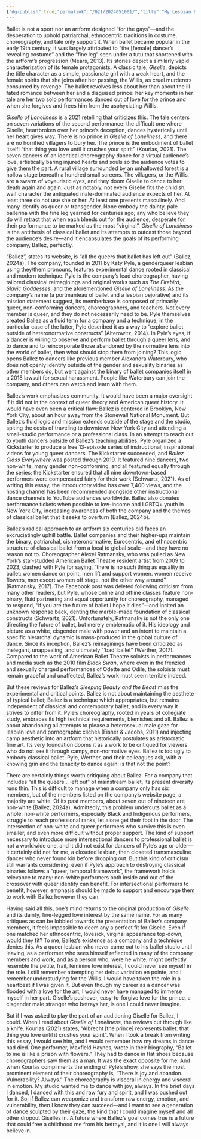 ```yaml
---
{"dg-publish":true,"permalink":"/021/2024051001/","title":"My Lesbian Experience with “Giselle of Loneliness”","tags":["SJS310"],"created":"2024-09-26T13:45:04.044-07:00","updated":"2024-09-26T15:48:58.838-07:00"}
---
```


Ballet is not a sport nor an artform designed “for the gays”—and the desperation to uphold patriarchal, ethnocentric traditions in costume, choreography, and tale only support it. When ballet became popular in the early 19th century, it was largely attributed to “the \[female] dancer’s revealing costume” and the “fine leg” seen under a tutu that shortened with the artform’s progression (Mears, 2013). Its stories depict a similarly vapid characterization of its female protagonists. A classic tale, *Giselle*, depicts the title character as a simple, passionate girl with a weak heart, and the female spirits that she joins after her passing, the Willis, as cruel murderers consumed by revenge. The ballet revolves less about her than about the ill-fated romance between her and a disguised prince: her key moments in her tale are her two solo performances danced out of love for the prince and when she forgives and frees him from the asphyxiating Willis.

*Giselle of Loneliness* is a 2021 retelling that criticizes this. The tale centers on seven variations of the second performance: the difficult one where Giselle, heartbroken over her prince’s deception, dances hysterically until her heart gives way. There is no prince in *Giselle of Loneliness*, and there are no horrified villagers to bury her. The prince is the embodiment of ballet itself: “that thing you love until it crushes your spirit” (Kourlas, 2021). The seven dancers of an identical choreography dance for a virtual audience’s love, artistically baring injured hearts and souls so the audience votes to give them the part. A rural village surrounded by an unhallowed forest is a hollow stage beneath a hundred small screens. The villagers, or the Willis, are a swarm of voyeuristic eyes, and they doom Giselle to dance to her death again and again. Just as notably, not every Giselle fits the childish, waif character the antiquated male-dominated audience expects of her. At least three do not use she or her. At least one presents masculinely. And many identify as queer or transgender. None embody the dainty, pale ballerina with the fine leg yearned for centuries ago; any who believe they do will retract that when each bleeds out for the audience, desperate for their performance to be marked as the most “virginal”. *Giselle of Loneliness* is the antithesis of classical ballet and its attempts to outcast those beyond the audience’s desire—and it encapsulates the goals of its performing company, Ballez, perfectly.

“Ballez”, states its website, is “all the queers that ballet has left out” (Ballez, 2024a). The company, founded in 2011 by Katy Pyle, a genderqueer lesbian using they/them pronouns, features experimental dance rooted in classical and modern technique. Pyle is the company’s lead choreographer, having tailored classical reimaginings and original works such as *The Firebird*, *Slavic Goddesses*, and the aforementioned *Giselle of Loneliness*. As the company’s name (a portmanteau of ballet and a lesbian pejorative) and its mission statement suggest, its memberbase is composed of primarily queer, non-conforming dancers, choreographers, and teachers. Not every member is queer, and they do not necessarily need to be. Pyle themselves created Ballez as a fluid term for a company and a technique; in the particular case of the latter, Pyle described it as a way to “explore ballet outside of heteronormative constructs” (Alterowitz, 2014). In Pyle’s eyes, if a dancer is willing to observe and perform ballet through a queer lens, and to dance and to reincorporate those abandoned by the normative lens into the world of ballet, then what should stop them from joining? This logic opens Ballez to dancers like previous member Alexandra Waterbury, who does not openly identify outside of the gender and sexuality binaries as other members do, but went against the binary of ballet companies itself in a 2018 lawsuit for sexual harassment. People like Waterbury can join the company, and others can watch and learn with them.

Ballez’s work emphasizes community. It would have been a major oversight if it did not in the context of queer theory and American queer history. It would have even been a critical flaw: Ballez is centered in Brooklyn, New York City, about an hour away from the Stonewall National Monument. But Ballez’s fluid logic and mission extends outside of the stage and the studio, spiting the costs of traveling to downtown New York City and attending a small-studio performance or a professional class. In an attempt to reach out to youth dancers outside of Ballez’s teaching abilities, Pyle organized a Kickstarter to produce a free 13-episode series of instructional, inspirational videos for young queer dancers. The Kickstarter succeeded, and *Ballez Class Everywhere* was posted through 2019. It featured nine dancers, two non-white, many gender non-conforming, and all featured equally through the series; the Kickstarter ensured that all nine downtown-based performers were compensated fairly for their work (Schwartz, 2021). As of writing this essay, the introductory video has over 7,400 views, and the hosting channel has been recommended alongside other instructional dance channels to YouTube audiences worldwide. Ballez also donates performance tickets when possible to low-income and LGBTQ+ youth in New York City, increasing awareness of both the company and the themes of classical ballet that it seeks to overturn (Ballez, 2024b).

Ballez’s radical approach to an artform six centuries old faces an excruciatingly uphill battle. Ballet companies and their higher-ups maintain the binary, patriarchal, cisheteronormative, Eurocentric, and ethnocentric structure of classical ballet from a local to global scale—and they have no reason not to. Choreographer Alexei Ratmansky, who was pulled as New York’s star-studded American Ballet Theatre resident artist from 2009 to 2023, clashed with Pyle for saying, “there is no such thing as equality in ballet: women dance on point, men lift and support women. women receive flowers, men escort women off stage. not the other way around” (Ratmansky, 2017). The Facebook post was deleted following criticism from many other readers, but Pyle, whose online and offline classes feature non-binary, fluid partnering and equal opportunity for choreography, managed to respond, “if you are the future of ballet I hope it dies”—and incited an unknown response back, denting the marble-made foundation of classical constructs (Schwartz, 2021). Unfortunately, Ratmansky is not the only one directing the future of ballet, but merely emblematic of it. His ideology and picture as a white, cisgender male with power and an intent to maintain a specific hierarchal dynamic is mass-produced in the global culture of dance. Since its inception, Ballez’s reimaginings have been criticized as inelegant, unappealing, and ultimately “‘bad’ ballet” (Werther, 2017). Compared to the work of American Ballet Theatre soloists in performances and media such as the 2010 film *Black Swan*, where even in the frenzied and sexually charged performances of Odette and Odile, the soloists must remain graceful and unaffected, Ballez’s work must seem terrible indeed.

But these reviews for Ballez’s *Sleeping Beauty and the Beast* miss the experimental and critical points. Ballez is not about maintaining the aesthete of typical ballet; Ballez is a technique which appropriates, but remains independent of classical and contemporary ballet, and in every way it strives to differ from it. Pyle’s choreography, rooted in years of collegiate study, embraces its high technical requirements, blemishes and all. Ballez is about abandoning all attempts to please a heterosexual male gaze for lesbian love and pornographic clichés (Fisher & Jacobs, 2011) and injecting camp aesthetic into an artform that historically postulates as aristocratic fine art. Its very foundation dooms it as a work to be critiqued for viewers who do not see it through campy, non-normative eyes. Ballez is too ugly to embody classical ballet. Pyle, Werther, and their colleagues ask, with a knowing grin and the tenacity to dance again: is that not the point?

There are certainly things worth critiquing about Ballez. For a company that includes “all the queers… left out” of mainstream ballet, its present diversity runs thin. This is difficult to manage when a company only has six members, but of the members listed on the company’s website page, a majority are white. Of its past members, about seven out of nineteen are non-white (Ballez, 2024a). Admittedly, this problem undercuts ballet as a whole: non-white performers, especially Black and Indigenous performers, struggle to reach professional ranks, let alone get their foot in the door. The intersection of non-white and queer performers who survive this is even smaller, and even more difficult without proper support. The kind of support necessary to introduce more intersectional dancers to professional ballet is not a worldwide one, and it did not exist for dancers of Pyle’s age or older—it certainly did not for me, a closeted lesbian, then closeted transmasculine dancer who never found kin before dropping out. But this kind of criticism still warrants considering: even if Pyle’s approach to destroying classical binaries follows a “queer, temporal framework”, the framework holds relevance to many: non-white performers both inside and out of the crossover with queer identity can benefit. For intersectional performers to benefit, however, emphasis should be made to support and encourage them to work with Ballez however they can.

Having said all this, one’s mind returns to the original production of *Giselle* and its dainty, fine-legged love interest by the same name. For as many critiques as can be lobbied towards the presentation of Ballez’s company members, it feels impossible to deem any a perfect fit for Giselle. Even if one matched her ethnocentric, lovesick, virginal appearance top-down, would they fit? To me, Ballez’s existence as a company and a technique denies this. As a queer lesbian who never came out to his ballet studio until leaving, as a performer who sees himself reflected in many of the company members and work, and as a person who, were he white, might perfectly resemble the petite, frail, feminine love interest, I could never see myself in the role. I still remember attempting her debut variation en pointe, and I remember understudying for the Willis. I would have taken the role in a heartbeat if I was given it. But even though my career as a dancer was flooded with a love for the art, I would never have managed to immerse myself in her part. Giselle’s pushover, easy-to-forgive love for the prince, a cisgender male stranger who betrays her, is one I could never imagine.

But if I was asked to play the part of an auditioning Giselle for Ballez, I could. When I read about *Giselle of Loneliness*, the reviews cut through like a knife. Kourlas (2021) states, “Albrecht \[the prince] represents ballet: that thing you love until it crushes your spirit”. When I took a break from writing this essay, I would see him, and I would remember how my dreams in dance had died. One performer, Maxfield Haynes, wrote in their biography, “Ballet to me is like a prison with flowers.” They had to dance in flat shoes because choreographers saw them as a man. It was the exact opposite for me. And when Kourlas compliments the ending of Pyle’s show, she says the most prominent element of their choreography is, “There is joy and abandon. Vulnerability? Always.” The choreography is visceral in energy and visceral in emotion. My studio wanted me to dance with joy, always. In the brief days I danced, I danced with this and raw fury and spirit, and I was pushed out for it. So, if Ballez can weaponize and transform raw energy, emotion, and vulnerability, then I know they can succeed—and I want to see a generation of dance sculpted by their gaze, the kind that I could imagine myself and all other dropout Giselles in. A future where Ballez’s goal comes true is a future that could free a childhood me from his betrayal, and it is one I will always believe in.
